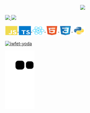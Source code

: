 <p align="center">
  <a href="https://github.com/DenverCoder1/readme-typing-svg"><img src="https://readme-typing-svg.herokuapp.com?color=00F70C&lines=+Eae+!!!+Meu+nome+%C3%A9++Jo%C3%A3o+(iwfet);Desenvolvedor+Back-End">  </a>
</p>

 <div>
  <a href="https://github.com/iwfet">
  <img height="160em" src="https://github-readme-stats.vercel.app/api?username=iwfet&show_icons=true&theme=dracula&include_all_commits=true&count_private=true"/>
  <img height="160em" src="https://github-readme-stats.vercel.app/api/top-langs/?username=iwfet&layout=compact&langs_count=7&theme=dracula"/>
</div>
<div style="display: inline_block"><br>
  <img align="center" alt="iwfet-Js" height="30" width="40" src="https://raw.githubusercontent.com/devicons/devicon/master/icons/javascript/javascript-plain.svg">
  <img align="center" alt="iwfet-Ts" height="30" width="40" src="https://raw.githubusercontent.com/devicons/devicon/master/icons/typescript/typescript-plain.svg">
  <img align="center" alt="iwfet-React" height="30" width="40" src="https://raw.githubusercontent.com/devicons/devicon/master/icons/react/react-original.svg">
  <img align="center" alt="iwfet-HTML" height="30" width="40" src="https://raw.githubusercontent.com/devicons/devicon/master/icons/html5/html5-original.svg">
  <img align="center" alt="iwfet-CSS" height="30" width="40" src="https://raw.githubusercontent.com/devicons/devicon/master/icons/css3/css3-original.svg">
  <img align="center" alt="iwfet-Python" height="30" width="40" src="https://raw.githubusercontent.com/devicons/devicon/master/icons/python/python-original.svg">
  
</div>
 
 <div style="display: inline_block"><br>
 <img align="center" alt="iwfet-yoda" height="100" width="700" src="https://cdn.discordapp.com/attachments/862883133962977284/862891712782008330/unnamed_1.gif">
 <div/>
  
<div>
  
  ![Snake animation](https://github.com/rafaballerini/rafaballerini/blob/output/github-contribution-grid-snake.svg)

</div>
